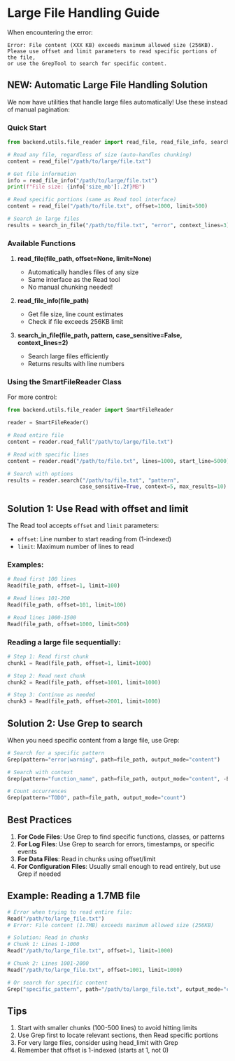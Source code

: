 # Large File Handling Guide

When encountering the error:
```
Error: File content (XXX KB) exceeds maximum allowed size (256KB). 
Please use offset and limit parameters to read specific portions of the file, 
or use the GrepTool to search for specific content.
```

## NEW: Automatic Large File Handling Solution

We now have utilities that handle large files automatically! Use these instead of manual pagination:

### Quick Start

```python
from backend.utils.file_reader import read_file, read_file_info, search_in_file

# Read any file, regardless of size (auto-handles chunking)
content = read_file("/path/to/large/file.txt")

# Get file information
info = read_file_info("/path/to/large/file.txt")
print(f"File size: {info['size_mb']:.2f}MB")

# Read specific portions (same as Read tool interface)
content = read_file("/path/to/file.txt", offset=1000, limit=500)

# Search in large files
results = search_in_file("/path/to/file.txt", "error", context_lines=3)
```

### Available Functions

1. **read_file(file_path, offset=None, limit=None)**
   - Automatically handles files of any size
   - Same interface as the Read tool
   - No manual chunking needed!

2. **read_file_info(file_path)**
   - Get file size, line count estimates
   - Check if file exceeds 256KB limit

3. **search_in_file(file_path, pattern, case_sensitive=False, context_lines=2)**
   - Search large files efficiently
   - Returns results with line numbers

### Using the SmartFileReader Class

For more control:

```python
from backend.utils.file_reader import SmartFileReader

reader = SmartFileReader()

# Read entire file
content = reader.read_full("/path/to/large/file.txt")

# Read with specific lines
content = reader.read("/path/to/file.txt", lines=1000, start_line=5000)

# Search with options
results = reader.search("/path/to/file.txt", "pattern", 
                       case_sensitive=True, context=5, max_results=10)
```

## Solution 1: Use Read with offset and limit

The Read tool accepts `offset` and `limit` parameters:
- `offset`: Line number to start reading from (1-indexed)
- `limit`: Maximum number of lines to read

### Examples:

```python
# Read first 100 lines
Read(file_path, offset=1, limit=100)

# Read lines 101-200
Read(file_path, offset=101, limit=100)

# Read lines 1000-1500
Read(file_path, offset=1000, limit=500)
```

### Reading a large file sequentially:

```python
# Step 1: Read first chunk
chunk1 = Read(file_path, offset=1, limit=1000)

# Step 2: Read next chunk
chunk2 = Read(file_path, offset=1001, limit=1000)

# Step 3: Continue as needed
chunk3 = Read(file_path, offset=2001, limit=1000)
```

## Solution 2: Use Grep to search

When you need specific content from a large file, use Grep:

```python
# Search for a specific pattern
Grep(pattern="error|warning", path=file_path, output_mode="content")

# Search with context
Grep(pattern="function_name", path=file_path, output_mode="content", -B=5, -A=5)

# Count occurrences
Grep(pattern="TODO", path=file_path, output_mode="count")
```

## Best Practices

1. **For Code Files**: Use Grep to find specific functions, classes, or patterns
2. **For Log Files**: Use Grep to search for errors, timestamps, or specific events
3. **For Data Files**: Read in chunks using offset/limit
4. **For Configuration Files**: Usually small enough to read entirely, but use Grep if needed

## Example: Reading a 1.7MB file

```python
# Error when trying to read entire file:
Read("/path/to/large_file.txt")
# Error: File content (1.7MB) exceeds maximum allowed size (256KB)

# Solution: Read in chunks
# Chunk 1: Lines 1-1000
Read("/path/to/large_file.txt", offset=1, limit=1000)

# Chunk 2: Lines 1001-2000
Read("/path/to/large_file.txt", offset=1001, limit=1000)

# Or search for specific content
Grep("specific_pattern", path="/path/to/large_file.txt", output_mode="content")
```

## Tips

1. Start with smaller chunks (100-500 lines) to avoid hitting limits
2. Use Grep first to locate relevant sections, then Read specific portions
3. For very large files, consider using head_limit with Grep
4. Remember that offset is 1-indexed (starts at 1, not 0)